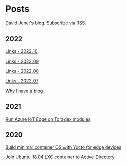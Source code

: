 Posts
====

David Jenei's blog. Subscribe via [RSS](/feed.xml).

2022
----

[Links - 2022.10][links-2022-10]

[Links - 2022.09][links-2022-09]

[Links - 2022.08][links-2022-08]

[Links - 2022.07][links-2022-07]

[Why I have a blog][hello-world]

2021
----

[Run Azure IoT Edge on Toradex modules][azure-iot-edge]

2020
----
[Build minimal container OS with Yocto for edge devices][podman-yocto]

[Join Ubuntu 18.04 LXC container to Active Directory][ubuntu-lxc-ad]

[hello-world]: ./blog/hello-world.md "2022-04-19"
[azure-iot-edge]: ./blog/azure-iot-edge.md "2021-01-01"
[podman-yocto]: ./blog/podman-yocto.md "2020-02-01"
[ubuntu-lxc-ad]: ./blog/ubuntu-lxc-ad.md "2020-01-01"
[links-2022-10]: ./blog/links-2022-10.md "2022-10-27"
[links-2022-09]: ./blog/links-2022-09.md "2022-09-14"
[links-2022-08]: ./blog/links-2022-08.md "2022-08-12"
[links-2022-07]: ./blog/links-2022-07.md "2022-07-12"
